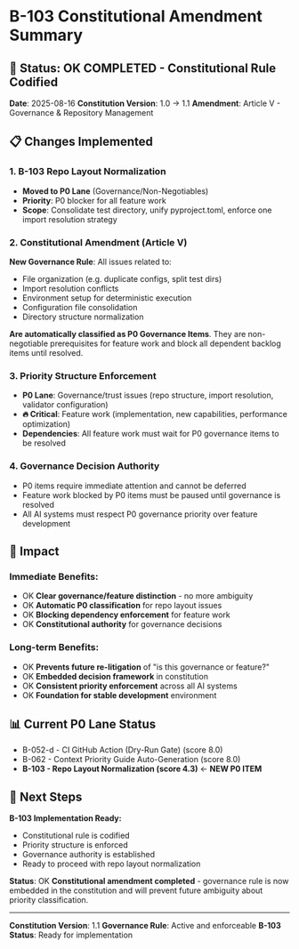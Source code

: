 # B-103 Constitutional Amendment Summary

## 🎯 **Status**: OK **COMPLETED** - Constitutional Rule Codified

**Date**: 2025-08-16
**Constitution Version**: 1.0 → 1.1
**Amendment**: Article V - Governance & Repository Management

## 📋 **Changes Implemented**

### **1. B-103 Repo Layout Normalization**
- **Moved to P0 Lane** (Governance/Non-Negotiables)
- **Priority**: P0 blocker for all feature work
- **Scope**: Consolidate test directory, unify pyproject.toml, enforce one import resolution strategy

### **2. Constitutional Amendment (Article V)**
**New Governance Rule**: All issues related to:
- File organization (e.g. duplicate configs, split test dirs)
- Import resolution conflicts
- Environment setup for deterministic execution
- Configuration file consolidation
- Directory structure normalization

**Are automatically classified as P0 Governance Items**. They are non-negotiable prerequisites for feature work and block all dependent backlog items until resolved.

### **3. Priority Structure Enforcement**
- **P0 Lane**: Governance/trust issues (repo structure, import resolution, validator configuration)
- **🔥 Critical**: Feature work (implementation, new capabilities, performance optimization)
- **Dependencies**: All feature work must wait for P0 governance items to be resolved

### **4. Governance Decision Authority**
- P0 items require immediate attention and cannot be deferred
- Feature work blocked by P0 items must be paused until governance is resolved
- All AI systems must respect P0 governance priority over feature development

## 🎯 **Impact**

### **Immediate Benefits:**
- OK **Clear governance/feature distinction** - no more ambiguity
- OK **Automatic P0 classification** for repo layout issues
- OK **Blocking dependency enforcement** for feature work
- OK **Constitutional authority** for governance decisions

### **Long-term Benefits:**
- OK **Prevents future re-litigation** of "is this governance or feature?"
- OK **Embedded decision framework** in constitution
- OK **Consistent priority enforcement** across all AI systems
- OK **Foundation for stable development** environment

## 📊 **Current P0 Lane Status**

- B-052-d - CI GitHub Action (Dry-Run Gate) (score 8.0)
- B-062 - Context Priority Guide Auto-Generation (score 8.0)
- **B-103 - Repo Layout Normalization (score 4.3)** ← **NEW P0 ITEM**

## 🚀 **Next Steps**

**B-103 Implementation Ready:**
- Constitutional rule is codified
- Priority structure is enforced
- Governance authority is established
- Ready to proceed with repo layout normalization

**Status**: OK **Constitutional amendment completed** - governance rule is now embedded in the constitution and will prevent future ambiguity about priority classification.

---

**Constitution Version**: 1.1
**Governance Rule**: Active and enforceable
**B-103 Status**: Ready for implementation
